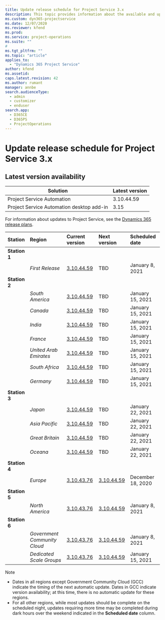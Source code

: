 ```yaml
---
title: Update release schedule for Project Service 3.x
description: This topic provides information about the available and upcoming releases of Dynamics 365 Project Service Automation.
ms.custom: dyn365-projectservice
ms.date: 12/07/2020
ms.reviewer: kfend
ms.prod:
ms.service: project-operations
ms.suite: ""
#
ms.tgt_pltfrm: ""
ms.topic: "article"
applies_to: 
  - "Dynamics 365 Project Service"
author: kfend
ms.assetid: 
caps.latest.revision: 42
ms.author: rumant
manager: annbe
search.audienceType: 
  - admin
  - customizer
  - enduser
search.app: 
  - D365CE
  - D365PS
  - ProjectOperations
---
```


# Update release schedule for Project Service 3.x

## Latest version availability

| Solution  | Latest version |
|-------|----|
| Project Service Automation    | 3.10.44.59 |
| Project Service Automation desktop add-in                | 3.15          |

For information about updates to Project Service, see the [Dynamics 365 release plans](https://docs.microsoft.com/dynamics365/release-plans/). 

| Station  | Region | Current version | Next version |  Scheduled date
| :---   | :---   | :---   | :---   |:---   |         
|<strong>Station 1</strong> | |  |  | |
| | <i>First Release</i> | [3.10.44.59](whats-new-ur-26.md) | TBD | January 8, 2021
|<strong>Station 2</strong> | |  |  | |
| | <i>South America</i> | [3.10.44.59](whats-new-ur-26.md) | TBD | January 15, 2021
| | <i>Canada</i> | [3.10.44.59](whats-new-ur-26.md) | TBD | January 15, 2021
| | <i>India</i> | [3.10.44.59](whats-new-ur-26.md) | TBD | January 15, 2021
| | <i>France</i> | [3.10.44.59](whats-new-ur-26.md) | TBD | January 15, 2021
| | <i>United Arab Emirates</i> | [3.10.44.59](whats-new-ur-26.md) | TBD | January 15, 2021
| | <i>South Africa</i> | [3.10.44.59](whats-new-ur-26.md) | TBD | January 15, 2021
| | <i>Germany</i> | [3.10.44.59](whats-new-ur-26.md) | TBD | January 15, 2021
|<strong>Station 3</strong> | |  |  | |
| | <i>Japan</i> | [3.10.44.59](whats-new-ur-26.md) | TBD | January 22, 2021
| | <i>Asia Pacific</i> | [3.10.44.59](whats-new-ur-26.md) | TBD | January 22, 2021
| | <i>Great Britain</i> | [3.10.44.59](whats-new-ur-26.md) | TBD | January 22, 2021
| | <i>Oceana</i> | [3.10.44.59](whats-new-ur-26.md) | TBD | January 22, 2021
|<strong>Station 4</strong> | |  |  | |
| | <i>Europe</i> | [3.10.43.76](whats-new-ur-25.md) | [3.10.44.59](whats-new-ur-26.md) | December 18, 2020
|<strong>Station 5</strong> | |  |  | |
| | <i>North America</i> | [3.10.43.76](whats-new-ur-25.md) | [3.10.44.59](whats-new-ur-26.md) | January 8, 2021
|<strong>Station 6</strong> | |  |  | |
| | <i>Government Community Cloud</i> | [3.10.43.76](whats-new-ur-25.md) | [3.10.44.59](whats-new-ur-26.md) | January 8, 2021
| | <i>Dedicated Scale Groups</i> | [3.10.43.76](whats-new-ur-25.md) | [3.10.44.59](whats-new-ur-26.md) | January 15, 2021

>[!Note]
> - Dates in all regions except Government Community Cloud (GCC) indicate the timing of the next automatic update. Dates in GCC indicate version availability; at this time, there is no automatic update for these regions.
> - For all other regions, while most updates should be complete on the scheduled night, updates requiring more time may be completed during dark hours over the weekend indicated in the **Scheduled date** column.
